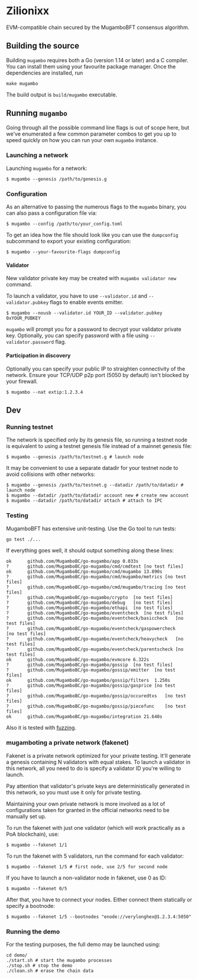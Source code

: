 # Zilionixx

EVM-compatible chain secured by the MugamboBFT consensus algorithm.

## Building the source

Building `mugambo` requires both a Go (version 1.14 or later) and a C compiler. You can install
them using your favourite package manager. Once the dependencies are installed, run

```shell
make mugambo
```

The build output is `build/mugambo` executable.

## Running `mugambo`

Going through all the possible command line flags is out of scope here,
but we've enumerated a few common parameter combos to get you up to speed quickly
on how you can run your own `mugambo` instance.

### Launching a network

Launching `mugambo` for a network:

```shell
$ mugambo --genesis /path/to/genesis.g
```

### Configuration

As an alternative to passing the numerous flags to the `mugambo` binary, you can also pass a
configuration file via:

```shell
$ mugambo --config /path/to/your_config.toml
```

To get an idea how the file should look like you can use the `dumpconfig` subcommand to
export your existing configuration:

```shell
$ mugambo --your-favourite-flags dumpconfig
```

#### Validator

New validator private key may be created with `mugambo validator new` command.

To launch a validator, you have to use `--validator.id` and `--validator.pubkey` flags to enable events emitter.

```shell
$ mugambo --nousb --validator.id YOUR_ID --validator.pubkey 0xYOUR_PUBKEY
```

`mugambo` will prompt you for a password to decrypt your validator private key. Optionally, you can
specify password with a file using `--validator.password` flag.

#### Participation in discovery

Optionally you can specify your public IP to straighten connectivity of the network.
Ensure your TCP/UDP p2p port (5050 by default) isn't blocked by your firewall.

```shell
$ mugambo --nat extip:1.2.3.4
```

## Dev

### Running testnet

The network is specified only by its genesis file, so running a testnet node is equivalent to
using a testnet genesis file instead of a mainnet genesis file:

```shell
$ mugambo --genesis /path/to/testnet.g # launch node
```

It may be convenient to use a separate datadir for your testnet node to avoid collisions with other networks:

```shell
$ mugambo --genesis /path/to/testnet.g --datadir /path/to/datadir # launch node
$ mugambo --datadir /path/to/datadir account new # create new account
$ mugambo --datadir /path/to/datadir attach # attach to IPC
```

### Testing

MugamboBFT has extensive unit-testing. Use the Go tool to run tests:

```shell
go test ./...
```

If everything goes well, it should output something along these lines:

```
ok  	github.com/MugamboBC/go-mugambo/app	0.033s
?   	github.com/MugamboBC/go-mugambo/cmd/cmdtest	[no test files]
ok  	github.com/MugamboBC/go-mugambo/cmd/mugambo	13.890s
?   	github.com/MugamboBC/go-mugambo/cmd/mugambo/metrics	[no test files]
?   	github.com/MugamboBC/go-mugambo/cmd/mugambo/tracing	[no test files]
?   	github.com/MugamboBC/go-mugambo/crypto	[no test files]
?   	github.com/MugamboBC/go-mugambo/debug	[no test files]
?   	github.com/MugamboBC/go-mugambo/ethapi	[no test files]
?   	github.com/MugamboBC/go-mugambo/eventcheck	[no test files]
?   	github.com/MugamboBC/go-mugambo/eventcheck/basiccheck	[no test files]
?   	github.com/MugamboBC/go-mugambo/eventcheck/gaspowercheck	[no test files]
?   	github.com/MugamboBC/go-mugambo/eventcheck/heavycheck	[no test files]
?   	github.com/MugamboBC/go-mugambo/eventcheck/parentscheck	[no test files]
ok  	github.com/MugamboBC/go-mugambo/evmcore	6.322s
?   	github.com/MugamboBC/go-mugambo/gossip	[no test files]
?   	github.com/MugamboBC/go-mugambo/gossip/emitter	[no test files]
ok  	github.com/MugamboBC/go-mugambo/gossip/filters	1.250s
?   	github.com/MugamboBC/go-mugambo/gossip/gasprice	[no test files]
?   	github.com/MugamboBC/go-mugambo/gossip/occuredtxs	[no test files]
?   	github.com/MugamboBC/go-mugambo/gossip/piecefunc	[no test files]
ok  	github.com/MugamboBC/go-mugambo/integration	21.640s
```

Also it is tested with [fuzzing](./FUZZING.md).

### mugamboting a private network (fakenet)

Fakenet is a private network optimized for your private testing.
It'll generate a genesis containing N validators with equal stakes.
To launch a validator in this network, all you need to do is specify a validator ID you're willing to launch.

Pay attention that validator's private keys are deterministically generated in this network, so you must use it only for private testing.

Maintaining your own private network is more involved as a lot of configurations taken for
granted in the official networks need to be manually set up.

To run the fakenet with just one validator (which will work practically as a PoA blockchain), use:

```shell
$ mugambo --fakenet 1/1
```

To run the fakenet with 5 validators, run the command for each validator:

```shell
$ mugambo --fakenet 1/5 # first node, use 2/5 for second node
```

If you have to launch a non-validator node in fakenet, use 0 as ID:

```shell
$ mugambo --fakenet 0/5
```

After that, you have to connect your nodes. Either connect them statically or specify a bootnode:

```shell
$ mugambo --fakenet 1/5 --bootnodes "enode://verylonghex@1.2.3.4:5050"
```

### Running the demo

For the testing purposes, the full demo may be launched using:

```shell
cd demo/
./start.sh # start the mugambo processes
./stop.sh # stop the demo
./clean.sh # erase the chain data
```
